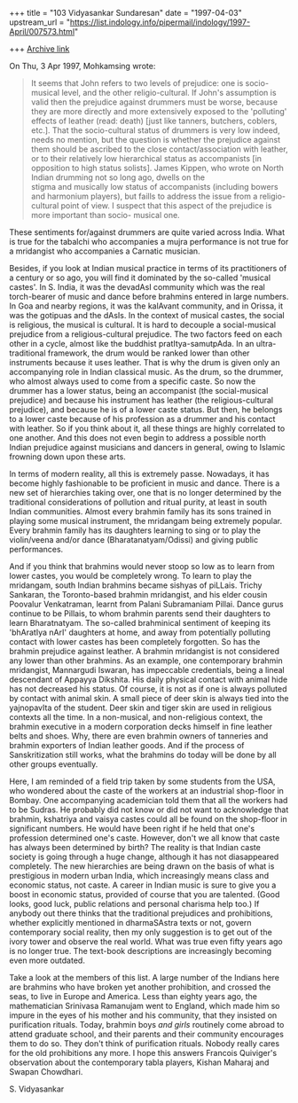 +++
title = "103 Vidyasankar Sundaresan"
date = "1997-04-03"
upstream_url = "https://list.indology.info/pipermail/indology/1997-April/007573.html"

+++
[Archive link](https://list.indology.info/pipermail/indology/1997-April/007573.html)



On Thu, 3 Apr 1997, Mohkamsing wrote:

> 
> It seems that John refers to two levels of prejudice: one is socio-musical 
> level, and the other religio-cultural.
> If John's assumption is valid then the prejudice against drummers must be 
> worse, because they are more directly and more extensively exposed to the 
> 'polluting' effects of leather (read: death) [just like tanners, butchers, 
> coblers, etc.]. That the socio-cultural status of drummers is very low indeed, 
> needs no mention, but the question is whether the prejudice against them should 
> be ascribed to the close contact/association with leather, or to their 
> relatively low hierarchical status as accompanists [in opposition to high 
> status solists].
> James Kippen, who wrote on North Indian drumming not so long ago, dwells on the  
> stigma and musically low status of accompanists (including bowers and harmonium 
> players), but faills to address the issue from a religio-cultural point of 
> view. I suspect that this aspect of the prejudice is more important than socio-
> musical one.

These sentiments for/against drummers are quite varied across India. What
is true for the tabalchi who accompanies a mujra performance is not true
for a mridangist who accompanies a Carnatic musician. 

Besides, if you look at Indian musical practice in terms of its
practitioners of a century or so ago, you will find it dominated by the
so-called 'musical castes'. In S. India, it was the devadAsI community
which was the real torch-bearer of music and dance before brahmins
entered in large numbers. In Goa and nearby regions, it was the kalAvant
community, and in Orissa, it was the gotipuas and the dAsIs. In the
context of musical castes, the social is religious, the musical is
cultural. It is hard to decouple a social-musical prejudice from a
religious-cultural prejudice. The two factors feed on each other in a
cycle, almost like the buddhist pratItya-samutpAda. In an 
ultra-traditional framework, the drum would be ranked lower than other
instruments because it uses leather. That is why the drum is given only an
accompanying role in Indian classical music. As the drum, so the drummer,
who almost always  used to come from a specific caste. So now the drummer
has a lower status, being an accompanist (the social-musical prejudice)
and because his instrument has leather (the religious-cultural prejudice),
and because he is of a lower caste status. But then, he belongs to a
lower caste because of his profession as a drummer and his contact with
leather. So if you think about it, all these things are highly correlated
to one another. And this does not even begin to address a possible north
Indian prejudice against musicians and dancers in general, owing to
Islamic frowning down upon these arts.

In terms of modern reality, all this is extremely passe. Nowadays, it has
become highly fashionable to be proficient in music and dance. There is a
new set of hierarchies taking over, one that is no longer determined by
the traditional considerations of pollution and ritual purity, at least in
south Indian communities. Almost every brahmin family has its sons trained
in playing some musical instrument, the mridangam being extremely popular.
Every brahmin family has its daughters learning to sing or to play the
violin/veena and/or dance (Bharatanatyam/Odissi) and giving public
performances.

And if you think that brahmins would never stoop so low as to learn from
lower castes, you would be completely wrong. To learn to play the 
mridangam, south Indian brahmins became sishyas of piLLais. Trichy
Sankaran, the Toronto-based brahmin mridangist, and his elder cousin
Poovalur Venkatraman, learnt from Palani Subramaniam Pillai. Dance
gurus continue to be Pillais, to whom brahmin parents send their daughters
to learn Bharatnatyam. The so-called brahminical sentiment of keeping its 
'bhAratIya nArI' daughters at home, and away from potentially polluting
contact with lower castes has been completely forgotten. So has the
brahmin prejudice against leather. A brahmin mridangist is not considered
any lower than other brahmins. As an example, one contemporary brahmin
mridangist, Mannargudi Iswaran, has impeccable credentials, being a lineal
descendant of Appayya Dikshita. His daily physical contact with animal 
hide has not decreased his status. Of course, it is not as if one is
always polluted by contact with animal skin. A small piece of deer skin is
always tied into the yajnopavIta of the student. Deer skin and tiger skin
are used in religious contexts all the time. In a non-musical, and
non-religious context, the brahmin executive in a modern corporation decks
himself in fine leather belts and shoes. Why, there are even brahmin
owners of tanneries and brahmin exporters of Indian leather goods. And if
the process of Sanskritization still works, what the brahmins do today
will be done by all other groups eventually. 

Here, I am reminded of a field trip taken by some students from the USA, 
who wondered about the caste of the workers at an industrial shop-floor in
Bombay. One accompanying academician told them that all the workers had to
be Sudras. He probably did not know or did not want to acknowledge that
brahmin, kshatriya and vaisya castes could all be found on the shop-floor
in significant numbers. He would have been right if he held that one's
profession determined one's caste. However, don't we all know that caste
has always been determined by birth? The reality is that Indian caste
society is going through a huge change, although it has not diasappeared
completely. The new hierarchies are being drawn on the basis of what is
prestigious in modern urban India, which increasingly means class and
economic status, not caste. A career in Indian music is sure to give you a
boost in economic status, provided of course that you are talented. (Good
looks, good luck, public relations and personal charisma help too.) If
anybody out there thinks that the traditional prejudices and prohibitions,
whether explicitly mentioned in dharmaSAstra texts or not, govern
contemporary social reality, then my only suggestion is to get out of the
ivory tower and observe the real world. What was true even fifty years ago
is no longer true. The text-book descriptions are increasingly becoming
even more outdated. 

Take a look at the members of this list. A large number of the Indians
here are brahmins who have broken yet another prohibition, and crossed
the seas, to live in Europe and America. Less than eighty years ago, the
mathematician Srinivasa Ramanujam went to England, which made him so
impure in the eyes of his mother and his community, that they insisted on
purification rituals. Today, brahmin boys *and girls* routinely come
abroad to attend graduate school, and their parents and their community
encourages them to do so. They don't think of purification rituals. Nobody
really cares for the old prohibitions any more. I hope this answers
Francois Quiviger's observation about the contemporary tabla players,
Kishan Maharaj and Swapan Chowdhari. 

S. Vidyasankar







